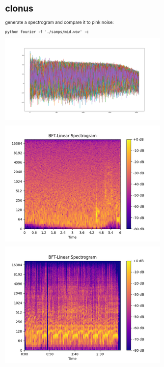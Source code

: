 # clonus

generate a spectrogram and compare it to pink noise:

```
python fourier -f './samps/mid.wav' -c
```

![diff](samps/diff.png "diff")

![pink](samps/pink_spectrogram.png "pink")

![lucus](samps/lucus_spectrogram.png "lucus")
